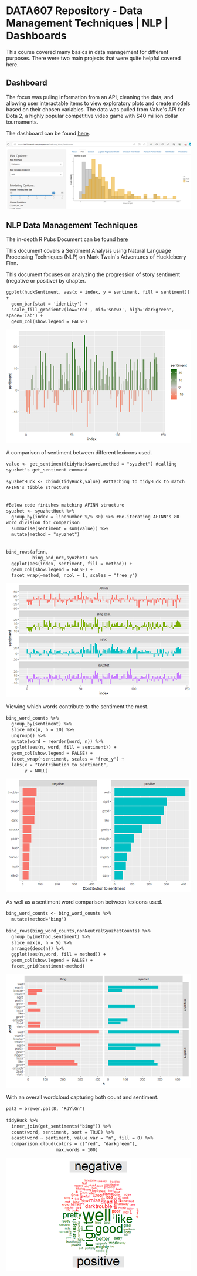 # DATA607 Repository - Data Management Techniques | NLP | Dashboards
This course covered many basics in data management for different purposes. There were two main projects that were quite helpful covered here.

## Dashboard
The focus was puling information from an API, cleaning the data, and allowing user interactable items to view exploratory plots and create models based on their chosen variables. The data was pulled from Valve's API for Dota 2, a highly popular competitive video game with $40 million dollar tournaments.

The dashboard can be found [here](https://hhl7f9-daniel-craig.shinyapps.io/Predicting_Wins_Classification/).

![Dashboard Example](Projects/Final_Project_Predicting_Wins/dashboard_ex.png)

## NLP Data Management Techniques

The in-depth R Pubs Document can be found [here](https://rpubs.com/devcraig/1023099)

This document covers a Sentiment Analysis using Natural Language Processing Techniques (NLP) on Mark Twain's Adventures of Huckleberry Finn.

This document focuses on analyzing the progression of story sentiment (negative or positive) by chapter.

```{r}
ggplot(huckSentiment, aes(x = index, y = sentiment, fill = sentiment)) +
  geom_bar(stat = 'identity') +
  scale_fill_gradient2(low='red', mid='snow3', high='darkgreen', space='Lab') +
  geom_col(show.legend = FALSE)
```

![Chapter Sentiment](Week_10_Sentiment_Analysis/plots/chap_sent.png)

A comparison of sentiment between different lexicons used.
```{r}
value <- get_sentiment(tidyHuck$word,method = "syuzhet") #calling syuzhet's get_sentiment command

syuzhetHuck <- cbind(tidyHuck,value) #attaching to tidyHuck to match AFINN's tibble structure


#Below code finishes matching AFINN structure
syuzhet <- syuzhetHuck %>% 
  group_by(index = linenumber %/% 80) %>% #Re-iterating AFINN's 80 word division for comparison
  summarise(sentiment = sum(value)) %>% 
  mutate(method = "syuzhet")


bind_rows(afinn, 
          bing_and_nrc,syuzhet) %>%
  ggplot(aes(index, sentiment, fill = method)) +
  geom_col(show.legend = FALSE) +
  facet_wrap(~method, ncol = 1, scales = "free_y")
```
![Lexicon Sent Comparison](Week_10_Sentiment_Analysis/plots/lexicon_sent_comp.png)

Viewing which words contribute to the sentiment the most.


```
bing_word_counts %>%
  group_by(sentiment) %>%
  slice_max(n, n = 10) %>% 
  ungroup() %>%
  mutate(word = reorder(word, n)) %>%
  ggplot(aes(n, word, fill = sentiment)) +
  geom_col(show.legend = FALSE) +
  facet_wrap(~sentiment, scales = "free_y") +
  labs(x = "Contribution to sentiment",
       y = NULL)
```
![Word Count](Week_10_Sentiment_Analysis/plots/sent_count.png)


As well as a sentiment word comparison between lexicons used.

```{r}
bing_word_counts <- bing_word_counts %>%
  mutate(method='bing')

bind_rows(bing_word_counts,nonNeutralSyuzhetCounts) %>%
  group_by(method,sentiment) %>%
  slice_max(n, n = 5) %>%
  arrange(desc(n)) %>%
  ggplot(aes(n,word, fill = method)) +
  geom_col(show.legend = FALSE) +
  facet_grid(sentiment~method)
```
![Word Count Comparison](Week_10_Sentiment_Analysis/plots/sent_count_comp.png)


With an overall wordcloud capturing both count and sentiment.
```
pal2 = brewer.pal(8, "RdYlGn")

tidyHuck %>%
  inner_join(get_sentiments("bing")) %>%
  count(word, sentiment, sort = TRUE) %>%
  acast(word ~ sentiment, value.var = "n", fill = 0) %>%
  comparison.cloud(colors = c("red", "darkgreen"),
                   max.words = 100)
```
![Word Cloud](Week_10_Sentiment_Analysis/plots/pogneg_wordcloud.png)

